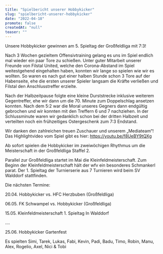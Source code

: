 ```yaml
---
title: "Spielbericht unserer Hobbykicker"
slug: "spielbericht-unserer-hobbykicker"
date: "2022-04-18"
promote: false
createdAt: "null"
teaser: ""
---
```

Unsere Hobbykicker gewinnen am 5. Spieltag der Großfeldliga mit 7:3!

Nach 3 Wochen gezieltem Offensivtraining gelang es uns im Spiel endlich mal wieder ein paar Tore zu schießen. Unter guter Mitarbeit unserer Freunde von Filstal United, welche den Corona-Abstand im Spiel weitestgehend eingehalten haben, konnten wir lange so spielen wie wir es wollten. So waren es nach gut einer halben Stunde schon 3 Tore auf der Habenseite, ehe die ersten unserer Spieler langsam die Kräfte verließen und Filstal den Anschlusstreffer erzielte.

Nach der Halbzeitpause folgte eine kleine Durststrecke inklusive weiterem Gegentreffer, ehe wir dann um die 70. Minute zum Doppelschlag ansetzen konnten. Nach dem 5:2 war die Moral unseres Gegners dann endgültig gebrochen und wir konnten mit den Treffern 6 und 7 nachziehen. In der Schlussminute waren wir gedanklich schon bei der dritten Halbzeit und verteilten noch ein frühzeitiges Ostergeschenk zum 7:3 Endstand.



Wir danken den zahlreichen treuen Zuschauer und unserem „Mediateam“! Das Highlightvideo vom Spiel gibt es hier: <a href="https://youtu.be/f8UeBY9tQXg">https://youtu.be/f8UeBY9tQXg</a>



Ab sofort spielen die Hobbykicker im zweiwöchigen Rhythmus um die Meisterschaft in der Großfeldliga Staffel 2.

Parallel zur Großfeldliga startet im Mai die Kleinfeldmeisterschaft. Zum Beginn der Kleinfeldmeisterschaft hält der wfv ein besonderes Schmankerl parat. Der 1. Spieltag der Turnierserie aus 7 Turnieren wird beim SV Walddorf stattfinden.



Die nächsten Termine:

20.04. Hobbykicker vs. HFC Herzbuben (Großfeldliga)

06.05. FK Schwampel vs. Hobbykicker (Großfeldliga)

15.05. Kleinfeldmeisterschaft 1. Spieltag In Walddorf

….

25.06. Hobbykicker Gartenfest



Es spielten Simi, Tarek, Lukas, Fabi, Kevin, Padi, Badu, Timo, Robin, Manu, Alex, Rogelio, Axel, Nici &amp; Tobi




